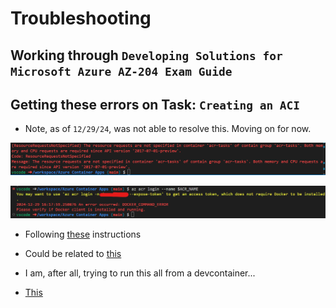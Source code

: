 # Troubleshooting

## Working through `Developing Solutions for Microsoft Azure AZ-204 Exam Guide`

## Getting these errors on Task: `Creating an ACI`

- Note, as of `12/29/24`, was not able to resolve this. Moving on for now.

![](2023-12-29-01.png)

![](2023-12-29-02.png)

- Following [these](https://learn.microsoft.com/en-us/answers/questions/1289158/container-image-unable-to-pull-private-azure-conta) instructions

- Could be related to [this](https://stackoverflow.com/questions/73210679/az-acr-login-raises-docker-command-error-with-message-docker-daemon-not-running)

- I am, after all, trying to run this all from a devcontainer...
- [This](https://learn.microsoft.com/en-us/cli/azure/install-azure-cli-linux?pivots=apt)
